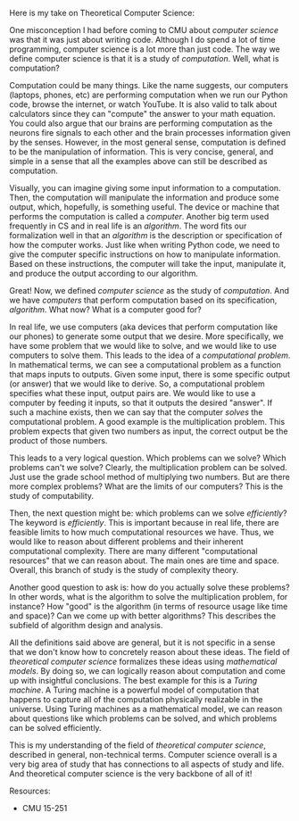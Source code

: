 Here is my take on Theoretical Computer Science:

One misconception I had before coming to CMU about *computer science* was that it was just about writing code. Although I do spend a lot of time programming, computer science is a lot more than just code. The way we define computer science is that it is a study of *computation*. Well, what is computation? 

Computation could be many things. Like the name suggests, our computers (laptops, phones, etc) are performing computation when we run our Python code, browse the internet, or watch YouTube. It is also valid to talk about calculators since they can "compute" the answer to your math equation. You could also argue that our brains are performing computation as the neurons fire signals to each other and the brain processes information given by the senses. However, in the most general sense, computation is defined to be the manipulation of information. This is very concise, general, and simple in a sense that all the examples above can still be described as computation. 

Visually, you can imagine giving some input information to a computation. Then, the computation will manipulate the information and produce some output, which, hopefully, is something useful. The device or machine that performs the computation is called a *computer*. Another big term used frequently in CS and in real life is an *algorithm*. The word fits our formalization well in that an *algorithm* is the description or specification of how the computer works. Just like when writing Python code, we need to give the computer specific instructions on how to manipulate information. Based on these instructions, the computer will take the input, manipulate it, and produce the output according to our algorithm. 

Great! Now, we defined *computer science* as the study of *computation*. And we have *computers* that perform computation based on its specification, *algorithm*. What now? What is a computer good for? 

In real life, we use computers (aka devices that perform computation like our phones) to generate some output that we desire. More specifically, we have some problem that we would like to solve, and we would like to use computers to solve them. This leads to the idea of a *computational problem*. In mathematical terms, we can see a computational problem as a function that maps inputs to outputs. Given some input, there is some specific output (or answer) that we would like to derive. So, a computational problem specifies what these input, output pairs are. We would like to use a computer by feeding it inputs, so that it outputs the desired "answer". If such a machine exists, then we can say that the computer *solves* the computational problem. A good example is the multiplication problem. This problem expects that given two numbers as input, the correct output be the product of those numbers. 

This leads to a very logical question. Which problems can we solve? Which problems can't we solve? Clearly, the multiplication problem can be solved. Just use the grade school method of multiplying two numbers. But are there more complex problems? What are the limits of our computers? This is the study of computability. 

Then, the next question might be: which problems can we solve *efficiently*? The keyword is *efficiently*. This is important because in real life, there are feasible limits to how much computational resources we have. Thus, we would like to reason about different problems and their inherent computational complexity. There are many different "computational resources" that we can reason about. The main ones are time and space. Overall, this branch of study is the study of complexity theory. 

Another good question to ask is: how do you actually solve these problems? In other words, what is the algorithm to solve the multiplication problem, for instance? How "good" is the algorithm (in terms of resource usage like time and space)? Can we come up with better algorithms? This describes the subfield of algorithm design and analysis. 

All the definitions said above are general, but it is not specific in a sense that we don't know how to concretely reason about these ideas. The field of *theoretical computer science* formalizes these ideas using *mathematical models*. By doing so, we can logically reason about computation and come up with insightful conclusions. The best example for this is a *Turing machine*. A Turing machine is a powerful model of computation that happens to capture all of the computation physically realizable in the universe. Using Turing machines as a mathematical model, we can reason about questions like which problems can be solved, and which problems can be solved efficiently. 

This is my understanding of the field of *theoretical computer science*, described in general, non-technical terms. Computer science overall is a very big area of study that has connections to all aspects of study and life. And theoretical computer science is the very backbone of all of it!

Resources:
- CMU 15-251